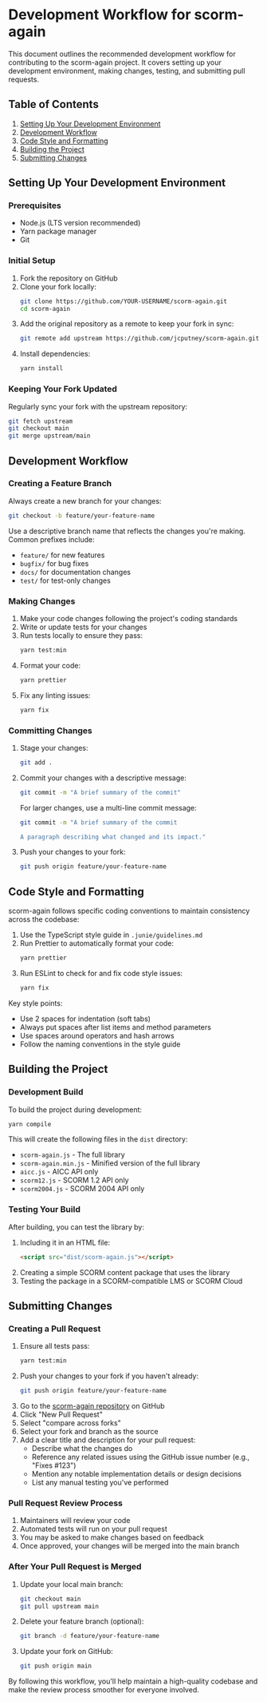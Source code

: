 # Development Workflow for scorm-again

This document outlines the recommended development workflow for contributing to the scorm-again
project. It covers
setting up your development environment, making changes, testing, and submitting pull requests.

## Table of Contents

1. [Setting Up Your Development Environment](#setting-up-your-development-environment)
2. [Development Workflow](#development-workflow)
3. [Code Style and Formatting](#code-style-and-formatting)
4. [Building the Project](#building-the-project)
5. [Submitting Changes](#submitting-changes)

## Setting Up Your Development Environment

### Prerequisites

- Node.js (LTS version recommended)
- Yarn package manager
- Git

### Initial Setup

1. Fork the repository on GitHub
2. Clone your fork locally:
   ```bash
   git clone https://github.com/YOUR-USERNAME/scorm-again.git
   cd scorm-again
   ```
3. Add the original repository as a remote to keep your fork in sync:
   ```bash
   git remote add upstream https://github.com/jcputney/scorm-again.git
   ```
4. Install dependencies:
   ```bash
   yarn install
   ```

### Keeping Your Fork Updated

Regularly sync your fork with the upstream repository:

```bash
git fetch upstream
git checkout main
git merge upstream/main
```

## Development Workflow

### Creating a Feature Branch

Always create a new branch for your changes:

```bash
git checkout -b feature/your-feature-name
```

Use a descriptive branch name that reflects the changes you're making. Common prefixes include:

- `feature/` for new features
- `bugfix/` for bug fixes
- `docs/` for documentation changes
- `test/` for test-only changes

### Making Changes

1. Make your code changes following the project's coding standards
2. Write or update tests for your changes
3. Run tests locally to ensure they pass:
   ```bash
   yarn test:min
   ```
4. Format your code:
   ```bash
   yarn prettier
   ```
5. Fix any linting issues:
   ```bash
   yarn fix
   ```

### Committing Changes

1. Stage your changes:
   ```bash
   git add .
   ```
2. Commit your changes with a descriptive message:

   ```bash
   git commit -m "A brief summary of the commit"
   ```

   For larger changes, use a multi-line commit message:

   ```bash
   git commit -m "A brief summary of the commit

   A paragraph describing what changed and its impact."
   ```

3. Push your changes to your fork:
   ```bash
   git push origin feature/your-feature-name
   ```

## Code Style and Formatting

scorm-again follows specific coding conventions to maintain consistency across the codebase:

1. Use the TypeScript style guide in `.junie/guidelines.md`
2. Run Prettier to automatically format your code:
   ```bash
   yarn prettier
   ```
3. Run ESLint to check for and fix code style issues:
   ```bash
   yarn fix
   ```

Key style points:

- Use 2 spaces for indentation (soft tabs)
- Always put spaces after list items and method parameters
- Use spaces around operators and hash arrows
- Follow the naming conventions in the style guide

## Building the Project

### Development Build

To build the project during development:

```bash
yarn compile
```

This will create the following files in the `dist` directory:

- `scorm-again.js` - The full library
- `scorm-again.min.js` - Minified version of the full library
- `aicc.js` - AICC API only
- `scorm12.js` - SCORM 1.2 API only
- `scorm2004.js` - SCORM 2004 API only

### Testing Your Build

After building, you can test the library by:

1. Including it in an HTML file:
   ```html
   <script src="dist/scorm-again.js"></script>
   ```
2. Creating a simple SCORM content package that uses the library
3. Testing the package in a SCORM-compatible LMS or SCORM Cloud

## Submitting Changes

### Creating a Pull Request

1. Ensure all tests pass:
   ```bash
   yarn test:min
   ```
2. Push your changes to your fork if you haven't already:
   ```bash
   git push origin feature/your-feature-name
   ```
3. Go to the [scorm-again repository](https://github.com/jcputney/scorm-again) on GitHub
4. Click "New Pull Request"
5. Select "compare across forks"
6. Select your fork and branch as the source
7. Add a clear title and description for your pull request:
   - Describe what the changes do
   - Reference any related issues using the GitHub issue number (e.g., "Fixes #123")
   - Mention any notable implementation details or design decisions
   - List any manual testing you've performed

### Pull Request Review Process

1. Maintainers will review your code
2. Automated tests will run on your pull request
3. You may be asked to make changes based on feedback
4. Once approved, your changes will be merged into the main branch

### After Your Pull Request is Merged

1. Update your local main branch:
   ```bash
   git checkout main
   git pull upstream main
   ```
2. Delete your feature branch (optional):
   ```bash
   git branch -d feature/your-feature-name
   ```
3. Update your fork on GitHub:
   ```bash
   git push origin main
   ```

By following this workflow, you'll help maintain a high-quality codebase and make the review process
smoother for
everyone involved.
